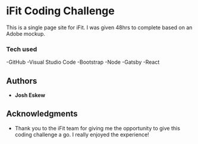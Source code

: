 # iFit Coding Challenge

This is a single page site for iFit. I was given 48hrs to complete based on an Adobe mockup.

### Tech used

-GitHub
-Visual Studio Code
-Bootstrap
-Node
-Gatsby
-React

## Authors

- **Josh Eskew** 

## Acknowledgments

- Thank you to the iFit team for giving me the opportunity to give this coding challenge a go.
  I really enjoyed the experience!
